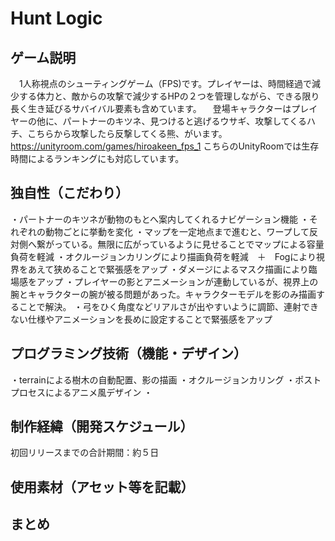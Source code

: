 # Hunt Logic
## ゲーム説明
　1人称視点のシューティングゲーム（FPS)です。プレイヤーは、時間経過で減少する体力と、敵からの攻撃で減少するHPの２つを管理しながら、できる限り長く生き延びるサバイバル要素も含めています。
　登場キャラクターはプレイヤーの他に、パートナーのキツネ、見つけると逃げるウサギ、攻撃してくるハチ、こちらから攻撃したら反撃してくる熊、がいます。
　https://unityroom.com/games/hiroakeen_fps_1
  こちらのUnityRoomでは生存時間によるランキングにも対応しています。

## 独自性（こだわり） 
・パートナーのキツネが動物のもとへ案内してくれるナビゲーション機能
・それぞれの動物ごとに挙動を変化
・マップを一定地点まで進むと、ワープして反対側へ繋がっている。無限に広がっているように見せることでマップによる容量負荷を軽減
・オクルージョンカリングにより描画負荷を軽減　＋　Fogにより視界をあえて狭めることで緊張感をアップ
・ダメージによるマスク描画により臨場感をアップ
・プレイヤーの影とアニメーションが連動しているが、視界上の腕とキャラクターの腕が被る問題があった。キャラクターモデルを影のみ描画することで解決。
・弓をひく角度などリアルさが出やすいように調節、連射できない仕様やアニメーションを長めに設定することで緊張感をアップ

## プログラミング技術（機能・デザイン） 
・terrainによる樹木の自動配置、影の描画
・オクルージョンカリング
・ポストプロセスによるアニメ風デザイン
・
## 制作経緯（開発スケジュール） 
初回リリースまでの合計期間：約５日
## 使用素材（アセット等を記載） 
## まとめ





